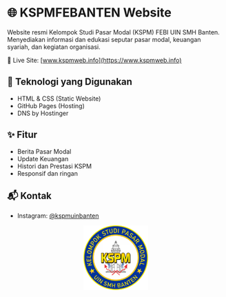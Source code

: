 # 🌐 KSPMFEBANTEN Website

Website resmi Kelompok Studi Pasar Modal (KSPM) FEBI UIN SMH Banten.  
Menyediakan informasi dan edukasi seputar pasar modal, keuangan syariah, dan kegiatan organisasi.

🔗 Live Site: [www.kspmweb.info](https://www.kspmweb.info)

## 🔧 Teknologi yang Digunakan
- HTML & CSS (Static Website)
- GitHub Pages (Hosting)
- DNS by Hostinger

## ✨ Fitur
- Berita Pasar Modal
- Update Keuangan
- Histori dan Prestasi KSPM
- Responsif dan ringan

## 📬 Kontak
- Instagram: [@kspmuinbanten](https://instagram.com/kspmuinbanten)
<p align="center">
  <img src="LOGO BARU KSPM png 2.png" alt="KSPM Logo" width="150"/>
</p>
